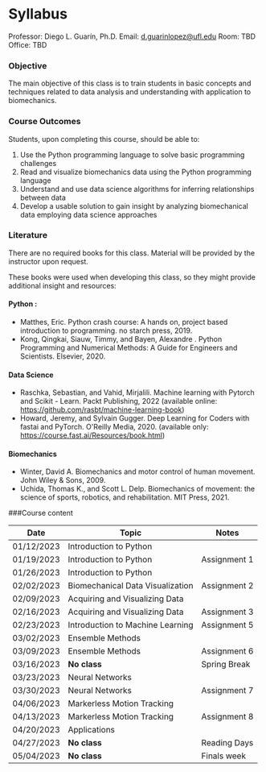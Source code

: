# Syllabus

Professor: Diego L. Guarín, Ph.D.
Email: d.guarinlopez@ufl.edu
Room: TBD
Office: TBD

### Objective 
The main objective of this class is to train students in basic concepts and techniques related to data analysis and understanding with application to biomechanics. 

### Course Outcomes
Students, upon completing this course, should be able to:
1. Use the Python programming language to solve basic programming challenges
2. Read and visualize biomechanics data using the Python programming language 
3. Understand and use data science algorithms for inferring relationships between data
4. Develop a usable solution to gain insight by analyzing biomechanical data employing data science approaches

### Literature

There are no required books for this class. Material will be provided by the instructor upon request. 

These books were used when developing this class, so they might provide additional insight and resources:
#### Python : 
- Matthes, Eric. Python crash course: A hands on, project based introduction to programming. no starch press, 2019.
- Kong, Qingkai, Siauw, Timmy, and Bayen, Alexandre . Python Programming and Numerical Methods: A Guide for Engineers and Scientists. Elsevier, 2020.
#### Data Science
- Raschka, Sebastian, and Vahid, Mirjalili. Machine learning with Pytorch and Scikit - Learn. Packt Publishing, 2022
(available online: https://github.com/rasbt/machine-learning-book)
- Howard, Jeremy, and Sylvain Gugger. Deep Learning for Coders with fastai and PyTorch. O'Reilly Media, 2020.
(available only: https://course.fast.ai/Resources/book.html)
#### Biomechanics
- Winter, David A. Biomechanics and motor control of human movement. John Wiley & Sons, 2009.
- Uchida, Thomas K., and Scott L. Delp. Biomechanics of movement: the science of sports, robotics, and rehabilitation. MIT Press, 2021.

###Course content

| Date | Topic | Notes |
|------|-------|---------|
|01/12/2023| Introduction to Python | |
|01/19/2023| Introduction to Python | Assignment 1 |
|01/26/2023| Introduction to Python|  |
|02/02/2023| Biomechanical Data Visualization|  Assignment 2 |
|02/09/2023| Acquiring and Visualizing Data | |
|02/16/2023| Acquiring and Visualizing Data | Assignment 3 |
|02/23/2023| Introduction to Machine Learning | Assignment 5 |
|03/02/2023| Ensemble Methods| |
|03/09/2023| Ensemble Methods| Assignment 6|
|03/16/2023| **No class** | Spring Break|
|03/23/2023| Neural Networks| |
|03/30/2023| Neural Networks| Assignment 7 |
|04/06/2023| Markerless Motion Tracking|  |
|04/13/2023| Markerless Motion Tracking| Assignment 8|
|04/20/2023| Applications | |
|04/27/2023| **No class** | Reading Days|
|05/04/2023| **No class** | Finals week|
